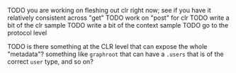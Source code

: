 TODO you are working on fleshing out clr right now; see if you have it relatively consistent across "get"
TODO work on "post" for clr
TODO write a bit of the clr sample
TODO write a bit of the context sample
TODO go to the protocol level



TODO is there something at the CLR level that can expose the whole "metadata"? something like `graphroot` that can have a `.users` that is of the correct `user` type, and so on?
